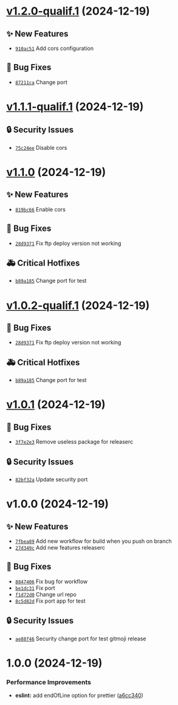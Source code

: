 # [v1.2.0-qualif.1](https://github.com/ItAntoninR/test-semantics-with-ci-nest/compare/v1.1.1-qualif.1...v1.2.0-qualif.1) (2024-12-19)

## ✨ New Features
- [`910ac51`](https://github.com/ItAntoninR/test-semantics-with-ci-nest/commit/910ac51)  Add cors configuration 

## 🐛 Bug Fixes
- [`87211ca`](https://github.com/ItAntoninR/test-semantics-with-ci-nest/commit/87211ca)  Change port

# [v1.1.1-qualif.1](https://github.com/ItAntoninR/test-semantics-with-ci-nest/compare/v1.1.0...v1.1.1-qualif.1) (2024-12-19)

## 🔒 Security Issues
- [`75c24ee`](https://github.com/ItAntoninR/test-semantics-with-ci-nest/commit/75c24ee) ️ Disable cors

# [v1.1.0](https://github.com/ItAntoninR/test-semantics-with-ci-nest/compare/v1.0.1...v1.1.0) (2024-12-19)

## ✨ New Features
- [`819bc66`](https://github.com/ItAntoninR/test-semantics-with-ci-nest/commit/819bc66)  Enable cors 

## 🐛 Bug Fixes
- [`28d9371`](https://github.com/ItAntoninR/test-semantics-with-ci-nest/commit/28d9371)  Fix ftp deploy version not working 

## 🚑 Critical Hotfixes
- [`b89a185`](https://github.com/ItAntoninR/test-semantics-with-ci-nest/commit/b89a185) ️ Change port for test

# [v1.0.2-qualif.1](https://github.com/ItAntoninR/test-semantics-with-ci-nest/compare/v1.0.1...v1.0.2-qualif.1) (2024-12-19)

## 🐛 Bug Fixes
- [`28d9371`](https://github.com/ItAntoninR/test-semantics-with-ci-nest/commit/28d9371)  Fix ftp deploy version not working 

## 🚑 Critical Hotfixes
- [`b89a185`](https://github.com/ItAntoninR/test-semantics-with-ci-nest/commit/b89a185) ️ Change port for test

# [v1.0.1](https://github.com/ItAntoninR/test-semantics-with-ci-nest/compare/v1.0.0...v1.0.1) (2024-12-19)

## 🐛 Bug Fixes
- [`3f7e2e3`](https://github.com/ItAntoninR/test-semantics-with-ci-nest/commit/3f7e2e3)  Remove useless package for releaserc 

## 🔒 Security Issues
- [`82bf32a`](https://github.com/ItAntoninR/test-semantics-with-ci-nest/commit/82bf32a) ️ Update security port

# v1.0.0 (2024-12-19)

## ✨ New Features
- [`7fbea89`](https://github.com/ItAntoninR/test-semantics-with-ci-nest/commit/7fbea89)  Add new workflow for build when you push on branch 
- [`27d349c`](https://github.com/ItAntoninR/test-semantics-with-ci-nest/commit/27d349c)  Add new features releaserc 

## 🐛 Bug Fixes
- [`8847406`](https://github.com/ItAntoninR/test-semantics-with-ci-nest/commit/8847406)  Fix bug for workflow 
- [`be1dc31`](https://github.com/ItAntoninR/test-semantics-with-ci-nest/commit/be1dc31)  Fix port 
- [`f1d72d0`](https://github.com/ItAntoninR/test-semantics-with-ci-nest/commit/f1d72d0)  Change url repo 
- [`8c5d82d`](https://github.com/ItAntoninR/test-semantics-with-ci-nest/commit/8c5d82d)  Fix port app for test 

## 🔒 Security Issues
- [`ae88f46`](https://github.com/ItAntoninR/test-semantics-with-ci-nest/commit/ae88f46) ️ Security change port for test gitmoji release 



# 1.0.0 (2024-12-19)


### Performance Improvements

* **eslint:** add endOfLine option for prettier ([a6cc340](https://github.com/ItAntoninR/test-semantics-with-ci-nest/commit/a6cc3404d858348ab14e9f1d2bf7f43b145db413))
